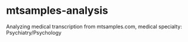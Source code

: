 # mtsamples-analysis

Analyzing medical transcription from mtsamples.com, medical specialty: Psychiatry/Psychology
